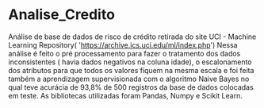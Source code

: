 # Analise_Credito

Análise de base de dados de risco de crédito retirada do site UCI - Machine Learning Repository( 'https://archive.ics.uci.edu/ml/index.php') Nessa análise é feito o pré processamento 
para fazer o tratamento dos dados inconsistentes ( havia dados negativos na coluna idade), o escalonamento dos atributos para que todos os valores fiquem na mesma escala e foi feita 
também a aprendizagem supervisionada com o algoritmo Naive Bayes no qual teve acurácia de 93,8% de 500 registros da base de dados colocadas em teste. As bibliotecas utilizadas foram
Pandas, Numpy e Scikit Learn.
